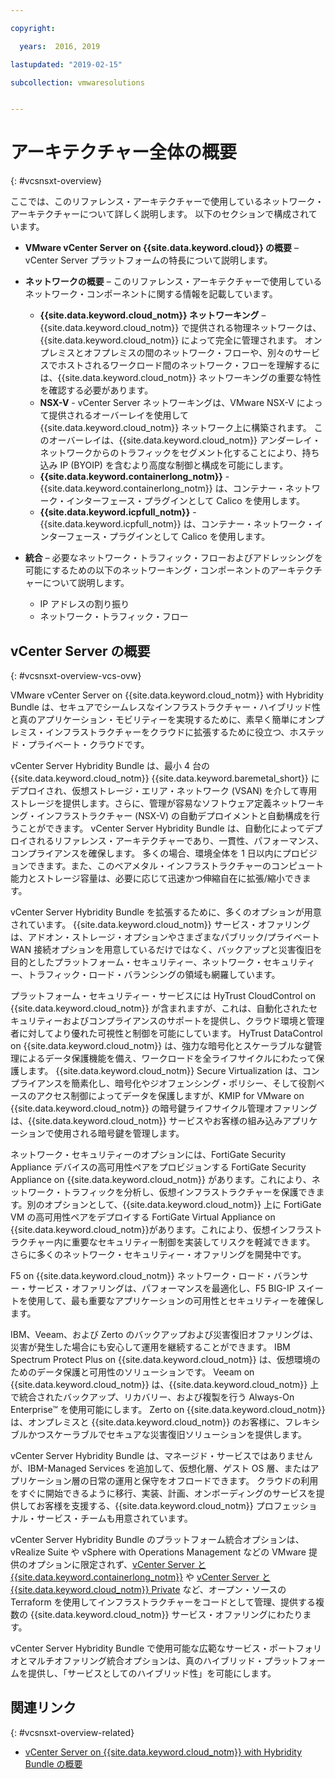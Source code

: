 ```yaml
---

copyright:

  years:  2016, 2019

lastupdated: "2019-02-15"

subcollection: vmwaresolutions


---
```


# アーキテクチャー全体の概要
{: #vcsnsxt-overview}

ここでは、このリファレンス・アーキテクチャーで使用しているネットワーク・アーキテクチャーについて詳しく説明します。 以下のセクションで構成されています。
* **VMware vCenter Server on {{site.data.keyword.cloud}} の概要** – vCenter Server プラットフォームの特長について説明します。
* **ネットワークの概要** – このリファレンス・アーキテクチャーで使用しているネットワーク・コンポーネントに関する情報を記載しています。
  - **{{site.data.keyword.cloud_notm}} ネットワーキング** – {{site.data.keyword.cloud_notm}} で提供される物理ネットワークは、{{site.data.keyword.cloud_notm}} によって完全に管理されます。 オンプレミスとオフプレミスの間のネットワーク・フローや、別々のサービスでホストされるワークロード間のネットワーク・フローを理解するには、{{site.data.keyword.cloud_notm}} ネットワーキングの重要な特性を確認する必要があります。
  - **NSX-V** - vCenter Server ネットワーキングは、VMware NSX-V によって提供されるオーバーレイを使用して {{site.data.keyword.cloud_notm}} ネットワーク上に構築されます。 このオーバーレイは、{{site.data.keyword.cloud_notm}} アンダーレイ・ネットワークからのトラフィックをセグメント化することにより、持ち込み IP (BYOIP) を含むより高度な制御と構成を可能にします。
  - **{{site.data.keyword.containerlong_notm}}** - {{site.data.keyword.containerlong_notm}} は、コンテナー・ネットワーク・インターフェース・プラグインとして Calico を使用します。
  - **{{site.data.keyword.icpfull_notm}}** - {{site.data.keyword.icpfull_notm}} は、コンテナー・ネットワーク・インターフェース・プラグインとして Calico を使用します。

* **統合** – 必要なネットワーク・トラフィック・フローおよびアドレッシングを可能にするための以下のネットワーキング・コンポーネントのアーキテクチャーについて説明します。
  - IP アドレスの割り振り
  - ネットワーク・トラフィック・フロー

## vCenter Server の概要
{: #vcsnsxt-overview-vcs-ovw}

VMware vCenter Server on {{site.data.keyword.cloud_notm}} with Hybridity Bundle は、セキュアでシームレスなインフラストラクチャー・ハイブリッド性と真のアプリケーション・モビリティーを実現するために、素早く簡単にオンプレミス・インフラストラクチャーをクラウドに拡張するために役立つ、ホステッド・プライベート・クラウドです。

vCenter Server Hybridity Bundle は、最小 4 台の {{site.data.keyword.cloud_notm}} {{site.data.keyword.baremetal_short}} にデプロイされ、仮想ストレージ・エリア・ネットワーク (VSAN) を介して専用ストレージを提供します。さらに、管理が容易なソフトウェア定義ネットワーキング・インフラストラクチャー (NSX-V) の自動デプロイメントと自動構成を行うことができます。 vCenter Server Hybridity Bundle は、自動化によってデプロイされるリファレンス・アーキテクチャーであり、一貫性、パフォーマンス、コンプライアンスを確保します。 多くの場合、環境全体を 1 日以内にプロビジョンできます。また、このベアメタル・インフラストラクチャーのコンピュート能力とストレージ容量は、必要に応じて迅速かつ伸縮自在に拡張/縮小できます。

vCenter Server Hybridity Bundle を拡張するために、多くのオプションが用意されています。 {{site.data.keyword.cloud_notm}} サービス・オファリングは、アドオン・ストレージ・オプションやさまざまなパブリック/プライベート WAN 接続オプションを用意しているだけではなく、バックアップと災害復旧を目的としたプラットフォーム・セキュリティー、ネットワーク・セキュリティー、トラフィック・ロード・バランシングの領域も網羅しています。

プラットフォーム・セキュリティー・サービスには HyTrust CloudControl on {{site.data.keyword.cloud_notm}} が含まれますが、これは、自動化されたセキュリティーおよびコンプライアンスのサポートを提供し、クラウド環境と管理者に対してより優れた可視性と制御を可能にしています。 HyTrust DataControl on {{site.data.keyword.cloud_notm}} は、強力な暗号化とスケーラブルな鍵管理によるデータ保護機能を備え、ワークロードを全ライフサイクルにわたって保護します。 {{site.data.keyword.cloud_notm}} Secure Virtualization は、コンプライアンスを簡素化し、暗号化やジオフェンシング・ポリシー、そして役割ベースのアクセス制御によってデータを保護しますが、KMIP for VMware on {{site.data.keyword.cloud_notm}} の暗号鍵ライフサイクル管理オファリングは、{{site.data.keyword.cloud_notm}} サービスやお客様の組み込みアプリケーションで使用される暗号鍵を管理します。

ネットワーク・セキュリティーのオプションには、FortiGate Security Appliance デバイスの高可用性ペアをプロビジョンする FortiGate Security Appliance on {{site.data.keyword.cloud_notm}} があります。これにより、ネットワーク・トラフィックを分析し、仮想インフラストラクチャーを保護できます。別のオプションとして、{{site.data.keyword.cloud_notm}} 上に FortiGate VM の高可用性ペアをデプロイする FortiGate Virtual Appliance on {{site.data.keyword.cloud_notm}}があります。これにより、仮想インフラストラクチャー内に重要なセキュリティー制御を実装してリスクを軽減できます。 さらに多くのネットワーク・セキュリティー・オファリングを開発中です。

F5 on {{site.data.keyword.cloud_notm}} ネットワーク・ロード・バランサー・サービス・オファリングは、パフォーマンスを最適化し、F5 BIG-IP スイートを使用して、最も重要なアプリケーションの可用性とセキュリティーを確保します。

IBM、Veeam、および Zerto のバックアップおよび災害復旧オファリングは、災害が発生した場合にも安心して運用を継続することができます。 IBM Spectrum Protect Plus on {{site.data.keyword.cloud_notm}} は、仮想環境のためのデータ保護と可用性のソリューションです。 Veeam on {{site.data.keyword.cloud_notm}} は、{{site.data.keyword.cloud_notm}} 上で統合されたバックアップ、リカバリー、および複製を行う Always-On Enterprise™ を使用可能にします。 Zerto on {{site.data.keyword.cloud_notm}} は、オンプレミスと {{site.data.keyword.cloud_notm}} のお客様に、フレキシブルかつスケーラブルでセキュアな災害復旧ソリューションを提供します。

vCenter Server Hybridity Bundle は、マネージド・サービスではありませんが、IBM-Managed Services を追加して、仮想化層、ゲスト OS 層、またはアプリケーション層の日常の運用と保守をオフロードできます。 クラウドの利用をすぐに開始できるように移行、実装、計画、オンボーディングのサービスを提供してお客様を支援する、{{site.data.keyword.cloud_notm}} プロフェッショナル・サービス・チームも用意されています。

vCenter Server Hybridity Bundle のプラットフォーム統合オプションは、vRealize Suite や vSphere with Operations Management などの VMware 提供のオプションに限定されず、[vCenter Server と {{site.data.keyword.containerlong_notm}}](/docs/services/vmwaresolutions/archiref/vcsiks?topic=vmware-solutions-vcsiks-intro) や [vCenter Server と {{site.data.keyword.cloud_notm}} Private](/docs/services/vmwaresolutions/archiref/vcsicp?topic=vmware-solutions-vcsicp-intro) など、オープン・ソースの Terraform を使用してインフラストラクチャーをコードとして管理、提供する複数の {{site.data.keyword.cloud_notm}} サービス・オファリングにわたります。

vCenter Server Hybridity Bundle で使用可能な広範なサービス・ポートフォリオとマルチオファリング統合オプションは、真のハイブリッド・プラットフォームを提供し、「サービスとしてのハイブリッド性」を可能にします。

## 関連リンク
{: #vcsnsxt-overview-related}

* [vCenter Server on {{site.data.keyword.cloud_notm}} with Hybridity Bundle の概要](/docs/services/vmwaresolutions/archiref/vcs?topic=vmware-solutions-vcs-hybridity-intro)
